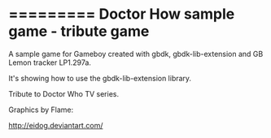 =========
Doctor How sample game - tribute game
=========

A sample game for Gameboy created with gbdk, gbdk-lib-extension and GB Lemon tracker LP1.297a.

It's showing how to use the gbdk-lib-extension library.


Tribute to Doctor Who TV series.


Graphics by Flame:

http://eidog.deviantart.com/


